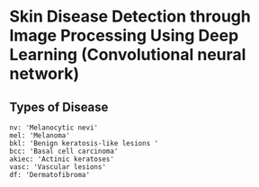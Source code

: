 # Skin Disease Detection through Image Processing Using Deep Learning (Convolutional neural network)

## Types of Disease 
    nv: 'Melanocytic nevi'
    mel: 'Melanoma'
    bkl: 'Benign keratosis-like lesions '
    bcc: 'Basal cell carcinoma'
    akiec: 'Actinic keratoses'
    vasc: 'Vascular lesions'
    df: 'Dermatofibroma'
